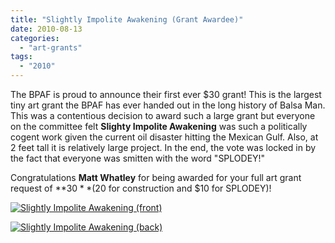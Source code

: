 ```yaml
---
title: "Slightly Impolite Awakening (Grant Awardee)"
date: 2010-08-13
categories: 
  - "art-grants"
tags: 
  - "2010"
---
```


The BPAF is proud to announce their first ever $30 grant! This is the largest tiny art grant the BPAF has ever handed out in the long history of Balsa Man. This was a contentious decision to award such a large grant but everyone on the committee felt **Slighty Impolite Awakening** was such a politically cogent work given the current oil disaster hitting the Mexican Gulf. Also, at 2 feet tall it is relatively large project. In the end, the vote was locked in by the fact that everyone was smitten with the word "SPLODEY!"

Congratulations **Matt Whatley** for being awarded for your full art grant request of **$30** ($20 for construction and $10 for SPLODEY)!

[![Slightly Impolite Awakening (front)](/images/slightly_impolite_awakening-front.jpg "Slightly Impolite Awakening (front)")](https://balsaman.org/wp-content/uploads/2010/08/slightly_impolite_awakening-front.jpg "Slightly Impolite Awakening (front)")

[![Slightly Impolite Awakening (back)](/images/slightly_impolite_awakening-back.jpg "Slightly Impolite Awakening (back)")](https://balsaman.org/wp-content/uploads/2010/08/slightly_impolite_awakening-back.jpg "Slightly Impolite Awakening (back)")
